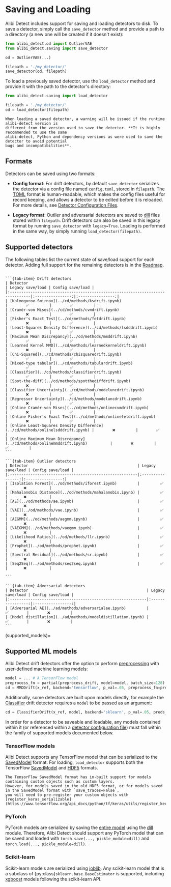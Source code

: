 # Saving and Loading

Alibi Detect includes support for saving and loading detectors to disk. To 
save a detector, simply call the `save_detector` method and provide a path to a directory (a new
one will be created if it doesn't exist):

```python
from alibi_detect.od import OutlierVAE
from alibi_detect.saving import save_detector

od = OutlierVAE(...) 

filepath = './my_detector/'
save_detector(od, filepath)
```

To load a previously saved detector, use the `load_detector` method and provide it with the path to the detector's 
directory:

```python
from alibi_detect.saving import load_detector

filepath = './my_detector/'
od = load_detector(filepath)
```

```{warning}
When loading a saved detector, a warning will be issued if the runtime alibi-detect version is 
different from the version used to save the detector. **It is highly recommended to use the same 
alibi-detect, Python and dependency versions as were used to save the detector to avoid potential 
bugs and incompatibilities**.
```

## Formats
Detectors can be saved using two formats:

- **Config format**: For drift detectors, by default `save_detector` serializes the detector via a config file named `config.toml`, 
stored in `filepath`. The [TOML](https://toml.io/en/) format is human-readable, which makes the config files useful for 
record keeping, and allows a detector to be edited before it is reloaded. For more details, see 
[Detector Configuration Files](config_files.md).

- **Legacy format**: Outlier and adversarial detectors are saved to [dill](https://dill.readthedocs.io/en/latest/dill.html) files stored
within `filepath`. Drift detectors can also be saved in this legacy format by running `save_detector` with 
`legacy=True`. Loading is performed in the same way, by simply running `load_detector(filepath)`.


## Supported detectors

The following tables list the current state of save/load support for each detector. Adding full support 
for the remaining detectors is in the [Roadmap](roadmap.md).


````{tab-set}

```{tab-item} Drift detectors
| Detector                                                                       | Legacy save/load | Config save/load |
|:-------------------------------------------------------------------------------|:----------------:|:----------------:|
| [Kolmogorov-Smirnov](../cd/methods/ksdrift.ipynb)                              |        ✅         |        ✅         |
| [Cramér-von Mises](../cd/methods/cvmdrift.ipynb)                               |        ❌         |        ✅         |
| [Fisher's Exact Test](../cd/methods/fetdrift.ipynb)                            |        ❌         |        ✅         |
| [Least-Squares Density Difference](../cd/methods/lsdddrift.ipynb)              |        ❌         |        ✅         |
| [Maximum Mean Discrepancy](../cd/methods/mmddrift.ipynb)                       |        ✅         |        ✅         |
| [Learned Kernel MMD](../cd/methods/learnedkerneldrift.ipynb)                   |        ❌         |        ✅         |
| [Chi-Squared](../cd/methods/chisquaredrift.ipynb)                              |        ✅         |        ✅         |
| [Mixed-type tabular](../cd/methods/tabulardrift.ipynb)                         |        ✅         |        ✅         |
| [Classifier](../cd/methods/classifierdrift.ipynb)                              |        ✅         |        ✅         |
| [Spot-the-diff](../cd/methods/spotthediffdrift.ipynb)                          |        ❌         |        ✅         |
| [Classifier Uncertainty](../cd/methods/modeluncdrift.ipynb)                    |        ❌         |        ✅         |
| [Regressor Uncertainty](../cd/methods/modeluncdrift.ipynb)                     |        ❌         |        ✅         |
| [Online Cramér-von Mises](../cd/methods/onlinecvmdrift.ipynb)                  |        ❌         |        ✅         |
| [Online Fisher's Exact Test](../cd/methods/onlinefetdrift.ipynb)               |        ❌         |        ✅         |
| [Online Least-Squares Density Difference](../cd/methods/onlinelsdddrift.ipynb) |        ❌         |        ✅         |
| [Online Maximum Mean Discrepancy](../cd/methods/onlinemmddrift.ipynb)          |        ❌         |        ✅         |
```

```{tab-item} Outlier detectors
| Detector                                                | Legacy save/load | Config save/load |
|:--------------------------------------------------------|:----------------:|:----------------:|
| [Isolation Forest](../od/methods/iforest.ipynb)         |         ✅       |       ❌          |         
| [Mahalanobis Distance](../od/methods/mahalanobis.ipynb) |         ✅       |       ❌          |
| [AE](../od/methods/ae.ipynb)                            |         ✅       |       ❌          |
| [VAE](../od/methods/vae.ipynb)                          |         ✅       |       ❌          |
| [AEGMM](../od/methods/aegmm.ipynb)                      |         ✅       |       ❌          |
| [VAEGMM](../od/methods/vaegmm.ipynb)                    |         ✅       |       ❌          |
| [Likelihood Ratios](../od/methods/llr.ipynb)            |         ✅       |       ❌          |
| [Prophet](../od/methods/prophet.ipynb)                  |         ✅       |       ❌          |
| [Spectral Residual](../od/methods/sr.ipynb)             |         ✅       |       ❌          |
| [Seq2Seq](../od/methods/seq2seq.ipynb)                  |         ✅       |       ❌          |

```

```{tab-item} Adversarial detectors
| Detector                                                    | Legacy save/load | Config save/load |
|:------------------------------------------------------------|:----------------:|:----------------:|
| [Adversarial AE](../ad/methods/adversarialae.ipynb)         |        ✅        |        ❌         |
| [Model distillation](../ad/methods/modeldistillation.ipynb) |        ✅        |        ❌         |
```
````

(supported_models)=
## Supported ML models

Alibi Detect drift detectors offer the option to perform [preprocessing](../cd/background.md#input-preprocessing)
with user-defined machine learning models:

```python
model = ... # A TensorFlow model
preprocess_fn = partial(preprocess_drift, model=model, batch_size=128)
cd = MMDDrift(x_ref, backend='tensorflow', p_val=.05, preprocess_fn=preprocess_fn)
```

Additionally, some detectors are built upon models directly, 
for example the [Classifier](../cd/methods/classifierdrift.ipynb) drift detector requires a `model` to be passed
as an argument:

```python
cd = ClassifierDrift(x_ref, model, backend='sklearn', p_val=.05, preds_type='probs')
```

In order for a detector to be saveable and loadable, any models contained within it (or referenced within a 
[detector configuration file](config_files.md#specifying-artefacts)) must fall within the family of supported models
documented below.

### TensorFlow models

Alibi Detect supports any TensorFlow model that can be serialized to the 
[SavedModel](https://www.tensorflow.org/guide/saved_model) format. For loading, `load_detector` supports both
the TensorFlow [SavedModel](https://www.tensorflow.org/guide/saved_model) and 
[HDF5](https://www.tensorflow.org/guide/keras/save_and_serialize#keras_h5_format) formats. 

```{tip}
The TensorFlow SavedModel format has in-built support for models containing custom objects such as custom layers.
However, for models saved in the old HDF5 format, or for models saved in the SavedModel format with `save_traces=False`,
you will need to pre-register your custom objects with
[register_keras_serializable](https://www.tensorflow.org/api_docs/python/tf/keras/utils/register_keras_serializable).
```

### PyTorch

PyTorch models are serialized by saving the [entire model](https://pytorch.org/tutorials/beginner/saving_loading_models.html#save-load-entire-model)
using the [dill](https://dill.readthedocs.io/en/latest/index.html) module. Therefore, Alibi Detect should support any PyTorch 
model that can be saved and loaded with `torch.save(..., pickle_module=dill)` and `torch.load(..., pickle_module=dill)`.

### Scikit-learn

Scikit-learn models are serialized using [joblib](https://joblib.readthedocs.io/en/latest/persistence.html).
Any scikit-learn model that is a subclass of {py:class}`sklearn.base.BaseEstimator` is supported, including 
[xgboost](https://xgboost.readthedocs.io/en/latest/python/python_api.html#module-xgboost.sklearn) models following 
the scikit-learn API.

